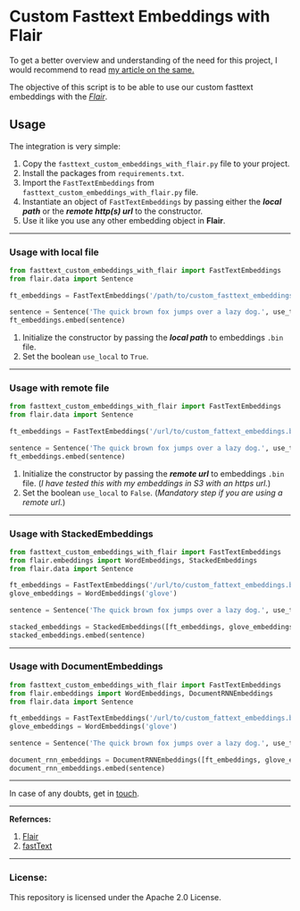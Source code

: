 # Custom Fasttext Embeddings with Flair  
To get a better overview and understanding of the need for this project, I would recommend to read [my article on the same.](https://medium.com/@pranaychandekar/custom-fasttext-embeddings-with-flair-da642be3505e?source=friends_link&sk=fc4cab36b2204492dcb5c4fd343032f3) 
  
The objective of this script is to be able to use our custom fasttext embeddings with the *[Flair](https://github.com/zalandoresearch/flair)*.
## Usage  
  
The integration is very simple:

 1. Copy the `fasttext_custom_embeddings_with_flair.py` file to your project. 
 2. Install the packages from `requirements.txt`.
 3. Import the `FastTextEmbeddings` from `fasttext_custom_embeddings_with_flair.py` file.
 4. Instantiate an object of `FastTextEmbeddings` by passing either the ***local path*** or the ***remote http(s) url*** to the constructor. 
 5. Use it like you use any other embedding object in **Flair**.

  ---
### Usage with local file  
  
 ```python 
 from fasttext_custom_embeddings_with_flair import FastTextEmbeddings
 from flair.data import Sentence  
  
ft_embeddings = FastTextEmbeddings('/path/to/custom_fasttext_embeddings.bin', use_local=True)  
  
sentence = Sentence('The quick brown fox jumps over a lazy dog.', use_tokenizer=True)  
ft_embeddings.embed(sentence)  
```

 1. Initialize the constructor by passing the ***local path*** to embeddings `.bin` file. 
 2. Set the boolean `use_local` to `True`. 

  
  ---
### Usage with remote file  
  
 ```python 
from fasttext_custom_embeddings_with_flair import FastTextEmbeddings  
from flair.data import Sentence  
  
ft_embeddings = FastTextEmbeddings('/url/to/custom_fattext_embeddings.bin', use_local=False)  
  
sentence = Sentence('The quick brown fox jumps over a lazy dog.', use_tokenizer=True)  
ft_embeddings.embed(sentence)  
```  

 1. Initialize the constructor by passing the ***remote url*** to embeddings `.bin` file. (*I have tested this with my embeddings in S3 with an https url.*)
 2. Set the boolean `use_local` to `False`. (*Mandatory step if you are using a remote url.*)

  
---
### Usage with StackedEmbeddings  
 ```python 
from fasttext_custom_embeddings_with_flair import FastTextEmbeddings  
from flair.embeddings import WordEmbeddings, StackedEmbeddings  
from flair.data import Sentence  
  
ft_embeddings = FastTextEmbeddings('/url/to/custom_fattext_embeddings.bin', use_local=False)  
glove_embeddings = WordEmbeddings('glove')  
  
sentence = Sentence('The quick brown fox jumps over a lazy dog.', use_tokenizer=True)  
  
stacked_embeddings = StackedEmbeddings([ft_embeddings, glove_embeddings]) 
stacked_embeddings.embed(sentence)  
```  
  
---
### Usage with DocumentEmbeddings  
 ```python 
from fasttext_custom_embeddings_with_flair import FastTextEmbeddings  
from flair.embeddings import WordEmbeddings, DocumentRNNEmbeddings  
from flair.data import Sentence  
  
ft_embeddings = FastTextEmbeddings('/url/to/custom_fattext_embeddings.bin', use_local=True)  
glove_embeddings = WordEmbeddings('glove')  
  
sentence = Sentence('The quick brown fox jumps over a lazy dog.', use_tokenizer=True)  
  
document_rnn_embeddings = DocumentRNNEmbeddings([ft_embeddings, glove_embeddings]) 
document_rnn_embeddings.embed(sentence)  
```  
---    
In case of any doubts, get in [touch](https://www.linkedin.com/in/pranaychandekar/).

  
  
 ---
 **Refernces:**  
  
 1. [Flair](https://github.com/zalandoresearch/flair)
 2. [fastText](https://fasttext.cc/docs/en/python-module.html)
  
---  
  
### License:  
  
This repository is licensed under the Apache 2.0 License.
